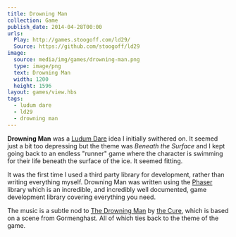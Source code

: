 ```yaml
---
title: Drowning Man
collection: Game
publish_date: 2014-04-28T00:00
urls:
  Play: http://games.stoogoff.com/ld29/
  Source: https://github.com/stoogoff/ld29
image:
  source: media/img/games/drowning-man.png
  type: image/png
  text: Drowning Man
  width: 1200
  height: 1596
layout: games/view.hbs
tags:
  - ludum dare
  - ld29
  - drowning man
---
```


**Drowning Man** was a [Ludum Dare](http://ludumdare.com/compo/) idea I initially swithered on. It seemed just a bit too depressing but the theme was *Beneath the Surface* and I kept going back to an endless "runner" game where the character is swimming for their life beneath the surface of the ice. It seemed fitting.

It was the first time I used a third party library for development, rather than writing everything myself. Drowning Man was written using the [Phaser](http://phaser.io/) library which is an incredible, and incredibly well documented, game development library covering everything you need.

The music is a subtle nod to [The Drowning Man](https://www.youtube.com/watch?v=IJmE0C4Tq1U) by [the Cure](https://www.thecure.com/), which is based on a scene from Gormenghast. All of which ties back to the theme of the game.
